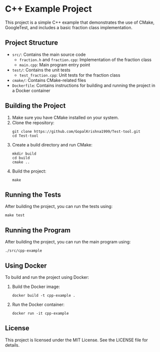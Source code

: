 # C++ Example Project

This project is a simple C++ example that demonstrates the use of CMake, GoogleTest, and includes a basic fraction class implementation.

## Project Structure

- `src/`: Contains the main source code
  - `fraction.h` and `fraction.cpp`: Implementation of the fraction class
  - `main.cpp`: Main program entry point
- `test/`: Contains the unit tests
  - `test_fraction.cpp`: Unit tests for the fraction class
- `cmake/`: Contains CMake-related files
- `Dockerfile`: Contains instructions for building and running the project in a Docker container

## Building the Project

1. Make sure you have CMake installed on your system.
2. Clone the repository:
   ```
   git clone https://github.com/GopalKrishna1999/Test-tool.git
   cd Test-tool
   ```
3. Create a build directory and run CMake:
   ```
   mkdir build
   cd build
   cmake ..
   ```
4. Build the project:
   ```
   make
   ```

## Running the Tests

After building the project, you can run the tests using:
```
make test
```

## Running the Program

After building the project, you can run the main program using:
```
./src/cpp-example
```

## Using Docker

To build and run the project using Docker:

1. Build the Docker image:
   ```
   docker build -t cpp-example .
   ```
2. Run the Docker container:
   ```
   docker run -it cpp-example
   ```

## License

This project is licensed under the MIT License. See the LICENSE file for details.
